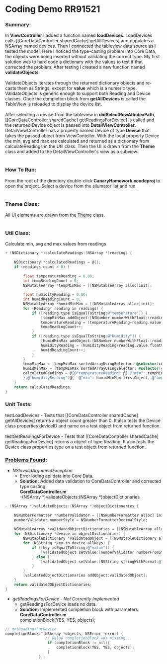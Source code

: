 # Coding Demo RR91521
### Summary:

In **ViewController** I added a function named **loadDevices**. LoadDevices calls [[CoreDataController sharedCache] getAllDevices] and populates a NSArray named devices.  Then I connected the tableview data source as I tested the model.  Here I noticed the type-casting problem into Core Data, the objects were being inserted without validating the correct type.  My first solution was to hard code a dictionary with the values to test if that corrected the problem. After testing I created a new function named **validateObjects**.  <br/><br/>ValidateObjects iterates through the returned dictionary objects and re-casts them as Strings, except for **value** which is a numeric type.  ValidateObjects is generic enough to support both Reading and Device classes.  Once the completion block from **getAllDevices** is called the TableView is reloaded to display the device list. 
<br/>
<br/>
After selecting a device from the tableview in **didSelectRowAtIndexPath**, [[CoreDataController sharedCache] getReadingsForDevice] is called and the returned Device object is passed into **DetailViewController**.  DetailViewController has a property named Device of type **Device** that takes the passed object from ViewContoller.  With the local property Device the min, avg and max are calculated and returned as a dictionary from calculateReadings in the Util class. Then the UI is drawn from the **Theme** class and added to the DetailViewController's view as a subview.
<br/>
<br/>
### How To Run:
From the root of the directory double-click **CanaryHomework.xcodeproj** to open the project.  Select a device from the silumator list and run.
<br/>
<br/>
### Theme Class:
All UI elements are drawn from the [Theme](#https://github.com/ruizrica/Coding-Demo-RR91521/tree/master/CanaryHomework/Theme) class.
<br/>
<br/>
### Util Class:
Calculate min, avg and max values from readings
```Objective-C 
+ (NSDictionary *)calculateReadings:(NSArray *)readings {
    
    NSDictionary *calculatedReadings = @{};
    if (readings.count > 0) {
        
        float temperatureReading = 0.00;
        int tempReadingCount = 0;
        NSMutableArray *tempMinMax = [[NSMutableArray alloc]init];
        
        float humidityReading = 0.00;
        int humidReadingCount = 0;
        NSMutableArray *humidMinMax = [[NSMutableArray alloc]init];
        for (Reading* reading in readings) {
            if ([reading.type isEqualToString:@"temperature"]) {
                [tempMinMax addObject:[NSNumber numberWithFloat:(reading.value.floatValue)]];
                temperatureReading = (temperatureReading+reading.value.floatValue);
                tempReadingCount++;
            }
            if ([reading.type isEqualToString:@"humidity"]) {
                [humidMinMax addObject:[NSNumber numberWithFloat:(reading.value.floatValue)]];
                humidityReading = (humidityReading+reading.value.floatValue);
                humidReadingCount++;
            }
        }
        tempMinMax = [tempMinMax sortedArrayUsingSelector: @selector(compare:)].mutableCopy;
        humidMinMax = [tempMinMax sortedArrayUsingSelector: @selector(compare:)].mutableCopy;
        calculatedReadings = @{@"temperatureReading":@{ @"min": tempMinMax.firstObject, @"avg":[NSNumber numberWithFloat:(temperatureReading/tempReadingCount)], @"max":tempMinMax.lastObject,
        },@"humidityReading":@{  @"min": humidMinMax.firstObject, @"avg":[NSNumber numberWithFloat:(humidityReading/humidReadingCount)], @"max":humidMinMax.lastObject }};
    }
    return calculatedReadings;
}
```

### Unit Tests:
testLoadDevices - Tests that [[CoreDataController sharedCache] getAllDevices] returns a object count greater than 0. It also tests the Device class properties deviceID and name on a test object from returned function.
<br/>
<br/>
testGetReadingsForDevice - Tests that [[CoreDataController sharedCache] getReadingsForDevice] returns a object of type Reading. It also tests the Device class properties type on a test object from returned function.

### [Problems Found](#Problems):
* *NSInvalidArgumentException*
  * Error loding api data into Core Data. 
  * **Solution:** Added data validation to CoreDataController and corrected type casting.<br/>
    **CoreDataController.m**<br/>
    -(NSArray *)validateObjects:(NSArray *)objectDictionaries
    
```Objective-C 
- (NSArray *)validateObjects:(NSArray *)objectDictionaries {
    
    NSNumberFormatter *numberValidator = [[NSNumberFormatter alloc] init];
    numberValidator.numberStyle = NSNumberFormatterDecimalStyle;
    
    NSMutableArray *validatedObjectDictionaries = [[NSMutableArray alloc]init];
    for (NSDictionary *device in objectDictionaries) {
        NSMutableDictionary *validatedObject = [[NSMutableDictionary alloc]init];
        for (NSString *key in device.allKeys) {
            if ([key isEqualToString:@"value"]) {
                [validatedObject setValue:[numberValidator numberFromString:[NSString stringWithFormat:@"%@",device[key]]] forKey:[NSString stringWithFormat:@"%@",key]];
            } else {
                [validatedObject setValue:[NSString stringWithFormat:@"%@",device[key]] forKey:[NSString stringWithFormat:@"%@",key]];
            }
        }
        [validatedObjectDictionaries addObject:validatedObject];
    }
    return validatedObjectDictionaries;
}

```` 

    
* *getReadingsForDevice - Not Corrently Implemented*
  * getReadingsForDevice loads no data.
  * **Solution:** Implemented completion block with parameters<br/>
    **CoreDataController.m**<br/>
    completionBlock(YES, YES, objects);
    
 ```Objective-C 
 // getReadingsForDevice
completionBlock:^(NSArray *objects, NSError *error) {
                   // Below completionBlock was missing...
                    if (completionBlock != nil){
                        completionBlock(YES, YES, objects);
                    }
                }];

```` 
